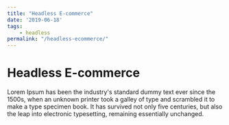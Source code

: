 ```yaml
---
title: "Headless E-commerce"
date: '2019-06-18'
tags: 
    - headless
permalink: "/headless-ecommerce/"
---
```

# Headless E-commerce

Lorem Ipsum has been the industry's standard dummy text ever since the 1500s, when an unknown printer took a galley of type and scrambled it to make a type specimen book. It has survived not only five centuries, but also the leap into electronic typesetting, remaining essentially unchanged.